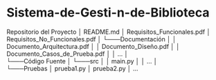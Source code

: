 # Sistema-de-Gesti-n-de-Biblioteca
Repositorio del Proyecto
│   README.md
│   Requisitos_Funcionales.pdf
│   Requisitos_No_Funcionales.pdf
│
└───Documentación
│   │   Documento_Arquitectura.pdf
│   │   Documento_Diseño.pdf
│   │   Documento_Casos_de_Prueba.pdf
│   │   ...
│   
└───Código Fuente
│   └───src
│       │   main.py
│       │   ...
│   
└───Pruebas
    │   prueba1.py
    │   prueba2.py
    │   ...
